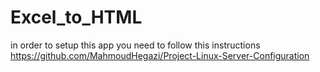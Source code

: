 # Excel_to_HTML

in order to setup this app you need to follow this instructions
https://github.com/MahmoudHegazi/Project-Linux-Server-Configuration
